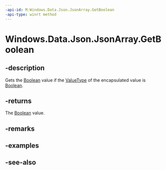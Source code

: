 ```yaml
---
-api-id: M:Windows.Data.Json.JsonArray.GetBoolean
-api-type: winrt method
---
```


<!-- Method syntax
public bool GetBoolean()
-->

# Windows.Data.Json.JsonArray.GetBoolean

## -description
Gets the [Boolean](/dotnet/api/system.boolean?view=dotnet-uwp-10.0&preserve-view=true) value if the [ValueType](ijsonvalue_valuetype.md) of the encapsulated value is [Boolean](/dotnet/api/system.boolean?view=dotnet-uwp-10.0&preserve-view=true).

## -returns
The [Boolean](/dotnet/api/system.boolean?view=dotnet-uwp-10.0&preserve-view=true) value.

## -remarks

## -examples

## -see-also
